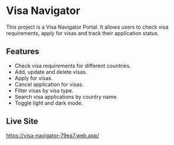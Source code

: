# Visa Navigator

This project is a Visa Navigator Portal. It allows users to check visa requirements, apply for visas and track their application status.

## Features

- Check visa requirements for different countries.
- Add, update and delete visas.
- Apply for visas.
- Cancel application for visas.
- Filter visas by visa type.
- Search visa applications by country name.
- Toggle light and dark mode.

## Live Site

https://visa-navigator-79ea7.web.app/
